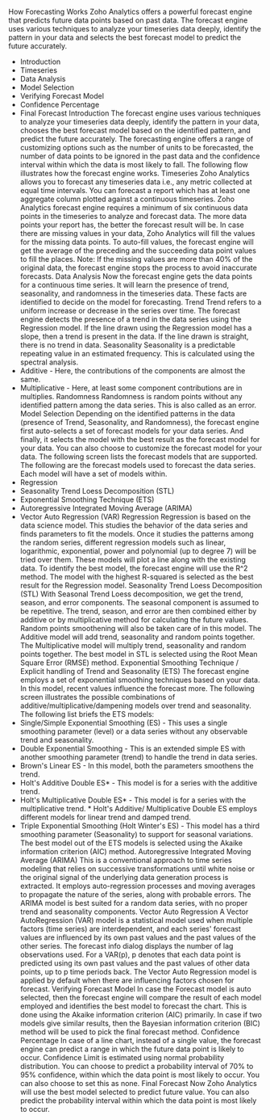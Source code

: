 How Forecasting Works
Zoho Analytics offers a powerful forecast engine that predicts future data points based on past data. The forecast engine uses various techniques to analyze your timeseries data deeply, identify the pattern in your data and selects the best forecast model to predict the future accurately.
- Introduction
- Timeseries
- Data Analysis
- Model Selection
- Verifying Forecast Model
- Confidence Percentage
- Final Forecast
Introduction
The forecast engine uses various techniques to analyze your timeseries data deeply, identify the pattern in your data, chooses the best forecast model based on the identified pattern, and predict the future accurately. The forecasting engine offers a range of customizing options such as the number of units to be forecasted, the number of data points to be ignored in the past data and the confidence interval within which the data is most likely to fall.
The following flow illustrates how the forecast engine works.
Timeseries
Zoho Analytics allows you to forecast any timeseries data i.e., any metric collected at equal time intervals. You can forecast a report which has at least one aggregate column plotted against a continuous timeseries. Zoho Analytics forecast engine requires a minimum of six continuous data points in the timeseries to analyze and forecast data. The more data points your report has, the better the forecast result will be.
In case there are missing values in your data, Zoho Analytics will fill the values for the missing data points. To auto-fill values, the forecast engine will get the average of the preceding and the succeeding data point values to fill the places.
Note: If the missing values are more than 40% of the original data, the forecast engine stops the process to avoid inaccurate forecasts.
Data Analysis
Now the forecast engine gets the data points for a continuous time series. It will learn the presence of trend, seasonality, and randomness in the timeseries data. These facts are identified to decide on the model for forecasting.
Trend
Trend refers to a uniform increase or decrease in the series over time. The forecast engine detects the presence of a trend in the data series using the Regression model. If the line drawn using the Regression model has a slope, then a trend is present in the data. If the line drawn is straight, there is no trend in data.
Seasonality
Seasonality is a predictable repeating value in an estimated frequency. This is calculated using the spectral analysis.
- Additive - Here, the contributions of the components are almost the same.
- Multiplicative - Here, at least some component contributions are in multiplies.
Randomness
Randomness is random points without any identified pattern among the data series. This is also called as an error.
Model Selection
Depending on the identified patterns in the data (presence of Trend, Seasonality, and Randomness), the forecast engine first auto-selects a set of forecast models for your data series. And finally, it selects the model with the best result as the forecast model for your data. You can also choose to customize the forecast model for your data.
The following screen lists the forecast models that are supported.
The following are the forecast models used to forecast the data series. Each model will have a set of models within.
- Regression
- Seasonality Trend Loess Decomposition (STL)
- Exponential Smoothing Technique (ETS)
- Autoregressive Integrated Moving Average (ARIMA)
- Vector Auto Regression (VAR)
Regression
Regression is based on the data science model. This studies the behavior of the data series and finds parameters to fit the models. Once it studies the patterns among the random series, different regression models such as linear, logarithmic, exponential, power and polynomial (up to degree 7) will be tried over them. These models will plot a line along with the existing data. To identify the best model, the forecast engine will use the R^2 method. The model with the highest R-squared is selected as the best result for the Regression model.
Seasonality Trend Loess Decomposition (STL)
With Seasonal Trend Loess decomposition, we get the trend, season, and error components. The seasonal component is assumed to be repetitive. The trend, season, and error are then combined either by additive or by multiplicative method for calculating the future values. Random points smoothening will also be taken care of in this model.
The Additive model will add trend, seasonality and random points together.
The Multiplicative model will multiply trend, seasonality and random points together.
The best model in STL is selected using the Root Mean Square Error (RMSE) method.
Exponential Smoothing Technique / Explicit handling of Trend and Seasonality (ETS)
The forecast engine employs a set of exponential smoothing techniques based on your data. In this model, recent values influence the forecast more.
The following screen illustrates the possible combinations of additive/multiplicative/dampening models over trend and seasonality.
The following list briefs the ETS models:
- Single/Simple Exponential Smoothing (ES) - This uses a single smoothing parameter (level) or a data series without any observable trend and seasonality.
- Double Exponential Smoothing - This is an extended simple ES with another smoothing parameter (trend) to handle the trend in data series.
- Brown's Linear ES - In this model, both the parameters smoothens the trend.
- Holt's Additive Double ES\* - This model is for a series with the additive trend.
- Holt's Multiplicative Double ES\* - This model is for a series with the multiplicative trend.
\* Holt's Additive/ Multiplicative Double ES employs different models for linear trend and damped trend.
- Triple Exponential Smoothing (Holt Winter's ES) - This model has a third smoothing parameter (Seasonality) to support for seasonal variations.
The best model out of the ETS models is selected using the Akaike information criterion (AIC) method.
Autoregressive Integrated Moving Average (ARIMA)
This is a conventional approach to time series modeling that relies on successive transformations until white noise or the original signal of the underlying data generation process is extracted. It employs auto-regression processes and moving averages to propagate the nature of the series, along with probable errors. The ARIMA model is best suited for a random data series, with no proper trend and seasonality components.
Vector Auto Regression
A Vector AutoRegression (VAR) model is a statistical model used when multiple factors (time series) are interdependent, and each series' forecast values are influenced by its own past values and the past values of the other series.
The forecast info dialog displays the number of lag observations used. For a VAR(p), p denotes that each data point is predicted using its own past values and the past values of other data points, up to p time periods back.
The Vector Auto Regression model is applied by default when there are influencing factors chosen for forecast.
Verifying Forecast Model
In case the Forecast model is auto selected, then the forecast engine will compare the result of each model employed and identifies the best model to forecast the chart. This is done using the Akaike information criterion (AIC) primarily. In case if two models give similar results, then the Bayesian information criterion (BIC) method will be used to pick the final forecast method.
Confidence Percentage
In case of a line chart, instead of a single value, the forecast engine can predict a range in which the future data point is likely to occur. Confidence Limit is estimated using normal probability distribution. You can choose to predict a probability interval of 70% to 95% confidence, within which the data point is most likely to occur. You can also choose to set this as none.
Final Forecast
Now Zoho Analytics will use the best model selected to predict future value. You can also predict the probability interval within which the data point is most likely to occur.